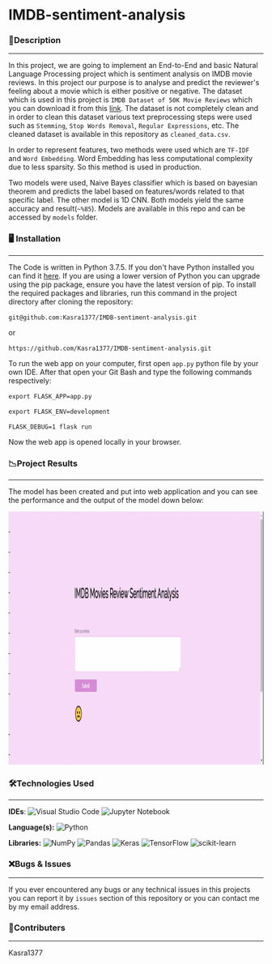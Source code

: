 # IMDB-sentiment-analysis

### 📝Description
---
In this project, we are going to implement an End-to-End and basic Natural Language Processing project which is sentiment analysis on IMDB movie reviews. In this project our purpose is to analyse and predict the reviewer's feeling about a movie which is either positive or negative. The dataset which is used in this project is `IMDB Dataset of 50K Movie Reviews` which you can download it from this [link](https://www.kaggle.com/lakshmi25npathi/imdb-dataset-of-50k-movie-reviews). The dataset is not completely clean and in order to clean this dataset various text preprocessing steps were used such as `Stemming`, `Stop Words Removal`, `Regular Expressions`, etc. The cleaned dataset is available in this repository as `cleaned_data.csv`.

In order to represent features, two methods were used which are `TF-IDF` and `Word Embedding`. Word Embedding has less computational complexity due to less sparsity. So this method is used in production.

Two models were used, Naive Bayes classifier which is based on bayesian theorem and predicts the label based on features/words related to that specific label. The other model is 1D CNN. Both models yield the same accuracy and result(`~%85`). Models are available in this repo and can be accessed by `models` folder.

### 🖥 Installation
---
The Code is written in Python 3.7.5. If you don't have Python installed you can find it [here](https://www.python.org/downloads/). If you are using a lower version of Python you can upgrade using the pip package, ensure you have the latest version of pip. To install the required packages and libraries, run this command in the project directory after cloning the repository:
```
git@github.com:Kasra1377/IMDB-sentiment-analysis.git
```
or
```
https://github.com/Kasra1377/IMDB-sentiment-analysis.git
```

To run the web app on your computer, first open `app.py` python file by your own IDE. After that open your Git Bash and type the following commands respectively:

```
export FLASK_APP=app.py
```

```
export FLASK_ENV=development
```

```
FLASK_DEBUG=1 flask run
```

Now the web app is opened locally in your browser.

### 📉Project Results
---
The model has been created and put into web application and you can see the performance and the output of the model down below:
<p align="center">
  <img width="900" height="500" src="demo/sentiment-analysis-demo.gif">
</p>
 
### 🛠Technologies Used
---

**IDEs**:  ![Visual Studio Code](https://img.shields.io/badge/Visual%20Studio%20Code-0078d7.svg?style=for-the-badge&logo=visual-studio-code&logoColor=white)   ![Jupyter Notebook](https://img.shields.io/badge/jupyter-%23FA0F00.svg?style=for-the-badge&logo=jupyter&logoColor=white)

**Language(s):**  ![Python](https://img.shields.io/badge/python-3670A0?style=for-the-badge&logo=python&logoColor=ffdd54)

**Libraries:**  ![NumPy](https://img.shields.io/badge/numpy-%23013243.svg?style=for-the-badge&logo=numpy&logoColor=white)  ![Pandas](https://img.shields.io/badge/pandas-%23150458.svg?style=for-the-badge&logo=pandas&logoColor=white)   ![Keras](https://img.shields.io/badge/Keras-%23D00000.svg?style=for-the-badge&logo=Keras&logoColor=white)
  ![TensorFlow](https://img.shields.io/badge/TensorFlow-%23FF6F00.svg?style=for-the-badge&logo=TensorFlow&logoColor=white)    ![scikit-learn](https://img.shields.io/badge/scikit--learn-%23F7931E.svg?style=for-the-badge&logo=scikit-learn&logoColor=white)

### ❌Bugs & Issues
---
If you ever encountered any bugs or any technical issues in this projects you can report it by `issues` section of this repository or you can contact me by my email address. 

### 👥Contributers
---
Kasra1377
